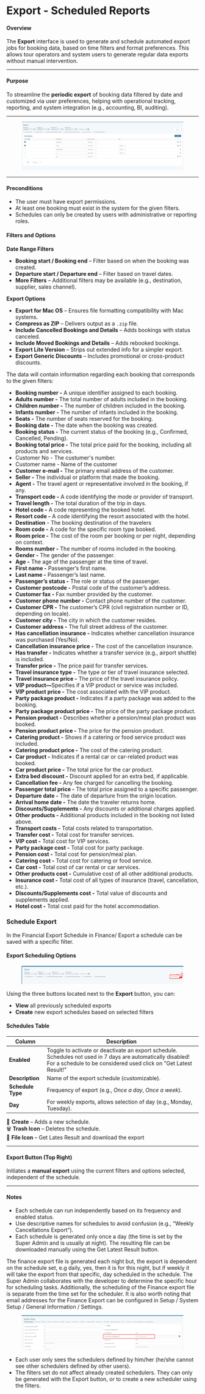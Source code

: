 # Export - Scheduled Reports

#### Overview

The **Export** interface is used to generate and schedule automated export jobs for booking data, based on time filters and format preferences. This allows tour operators and system users to generate regular data exports without manual intervention.

***

#### Purpose

To streamline the **periodic export** of booking data filtered by date and customized via user preferences, helping with operational tracking, reporting, and system integration (e.g., accounting, BI, auditing).

***

<figure><img src=".gitbook/assets/image (310).png" alt=""><figcaption></figcaption></figure>

***

#### Preconditions

* The user must have export permissions.
* At least one booking must exist in the system for the given filters.
* Schedules can only be created by users with administrative or reporting roles.

#### Filters and Options

**Date Range Filters**

* **Booking start / Booking end** – Filter based on when the booking was created.
* **Departure start / Departure end** – Filter based on travel dates.
* **More Filters** – Additional filters may be available (e.g., destination, supplier, sales channel).

**Export Options**

* **Export for Mac OS** – Ensures file formatting compatibility with Mac systems.
* **Compress as ZIP** – Delivers output as a `.zip` file.
* **Include Cancelled Bookings and Details** – Adds bookings with status canceled.
* **Include Moved Bookings and Details** – Adds rebooked bookings.
* **Export Lite Version** – Strips out extended info for a simpler export.
* **Export Generic Discounts** – Includes promotional or cross-product discounts.

The data will contain information regarding each booking that corresponds to the given filters:

* **Booking number -** A unique identifier assigned to each booking.
* **Adults number -** The total number of adults included in the booking.
* **Children number -** The number of children included in the booking.
* **Infants number -** The number of infants included in the booking.
* **Seats -** The number of seats reserved for the booking.
* **Booking date -** The date when the booking was created.
* **Booking status -** The current status of the booking (e.g., Confirmed, Cancelled, Pending).
* **Booking total price -** The total price paid for the booking, including all products and services.
* Customer No - The custumer's number.
* Customer name - Name of the customer
* **Customer e-mail -** The primary email address of the customer.
* **Seller -** The individual or platform that made the booking.
* **Agent -** The travel agent or representative involved in the booking, if any.
* **Transport code -** A code identifying the mode or provider of transport.
* **Travel length -** The total duration of the trip in days.
* **Hotel code -** A code representing the booked hotel.
* **Resort code -** A code identifying the resort associated with the hotel.
* **Destination** - The booking destination of the travelers
* **Room code -** A code for the specific room type booked.
* **Room price -** The cost of the room per booking or per night, depending on context.
* **Rooms number -** The number of rooms included in the booking.
* **Gender -** The gender of the passenger.
* **Age -** The age of the passenger at the time of travel.
* **First name -** Passenger’s first name.
* **Last name -** Passenger’s last name.
* **Passenger’s status -** The role or status of the passenger.
* **Customer postcode -** Postal code of the customer’s address.
* **Customer fax -** Fax number provided by the customer.
* **Customer phone number -** Contact phone number of the customer.
* **Customer CPR -** The customer’s CPR (civil registration number or ID, depending on locale).
* **Customer city -** The city in which the customer resides.
* **Customer address -** The full street address of the customer.
* **Has cancellation insurance -** Indicates whether cancellation insurance was purchased (Yes/No).
* **Cancellation insurance price -** The cost of the cancellation insurance.
* **Has transfer -** Indicates whether a transfer service (e.g., airport shuttle) is included.
* **Transfer price -** The price paid for transfer services.
* **Travel insurance type -** The type or tier of travel insurance selected.
* **Travel insurance price -** The price of the travel insurance policy.
* **VIP product—**&#x53;pecifies if a VIP product or service was included.
* **VIP product price -** The cost associated with the VIP product.
* **Party package product -** Indicates if a party package was added to the booking.
* **Party package product price -** The price of the party package product.
* **Pension product -** Describes whether a pension/meal plan product was booked.
* **Pension product price -** The price for the pension product.
* **Catering product -** Shows if a catering or food service product was included.
* **Catering product price -** The cost of the catering product.
* **Car product -** Indicates if a rental car or car-related product was booked.
* **Car product price -** The total price for the car product.
* **Extra bed discount -** Discount applied for an extra bed, if applicable.
* **Cancellation fee -** Any fee charged for cancelling the booking.
* **Passenger total price -** The total price assigned to a specific passenger.
* **Departure date -** The date of departure from the origin location.
* **Arrival home date -** The date the traveler returns home.
* **Discounts/Supplements -** Any discounts or additional charges applied.
* **Other products -** Additional products included in the booking not listed above.
* **Transport costs -** Total costs related to transportation.
* **Transfer cost -** Total cost for transfer services.
* **VIP cost -** Total cost for VIP services.
* **Party package cost -** Total cost for party package.
* **Pension cost -** Total cost for pension/meal plan.
* **Catering cost -** Total cost for catering or food service.
* **Car cost -** Total cost of car rental or car services.
* **Other products cost -** Cumulative cost of all other additional products.
* **Insurance cost -** Total cost of all types of insurance (travel, cancellation, etc.).
* **Discounts/Supplements cost -** Total value of discounts and supplements applied.
* **Hotel cost -** Total cost paid for the hotel accommodation.

### Schedule Export

In the Financial Export Schedule in Finance/ Export a schedule can be saved with a specific filter.&#x20;

#### Export Scheduling Options

<figure><img src=".gitbook/assets/image (311).png" alt=""><figcaption></figcaption></figure>

Using the three buttons located next to the **Export** button, you can:

* **View** all previously scheduled exports
* **Create** new export schedules based on selected filters

#### Schedules Table

| Column            | Description                                                                                                                                                                      |
| ----------------- | -------------------------------------------------------------------------------------------------------------------------------------------------------------------------------- |
| **Enabled**       | Toggle to activate or deactivate an export schedule. Schedules not used in 7 days are automatically disabled! For a schedule to be considered used click on "Get Latest Result!" |
| **Description**   | Name of the export schedule (customizable).                                                                                                                                      |
| **Schedule Type** | Frequency of export (e.g., _Once a day_, _Once a week_).                                                                                                                         |
| **Day**           | For weekly exports, allows selection of day (e.g., Monday, Tuesday).                                                                                                             |

🔘 **Create** – Adds a new schedule.\
🗑️ **Trash Icon** – Deletes the schedule.\
📄 **File Icon** – Get Lates Result and download the export

***

#### Export Button (Top Right)

Initiates a **manual export** using the current filters and options selected, independent of the schedule.

***

#### Notes

* Each schedule can run independently based on its frequency and enabled status.
* Use descriptive names for schedules to avoid confusion (e.g., “Weekly Cancellations Export”).
* Each schedule is generated only once a day (the time is set by the Super Admin and is usually at night). The resulting file can be downloaded manually using the Get Latest Result button.&#x20;

The finance export file is generated each night but, the export is dependent on the schedule set, e.g daily, yes, then it is for this night, but if weekly it will take the export from that specific, day scheduled in the schedule. The Super Admin collaborates with the developer to determine the specific hour for scheduling tasks. Additionally, the scheduling of the Finance export file is separate from the time set for the scheduler. It is also worth noting that email addresses for the Finance Export can be configured in Setup / System Setup / General Information / Settings.&#x20;

<figure><img src=".gitbook/assets/image (352).png" alt=""><figcaption></figcaption></figure>

* Each user only sees the schedulers defined by him/her (he/she cannot see other schedulers defined by other users).
* The filters set do not affect already created schedulers. They can only be generated with the Export button, or to create a new scheduler using the filters.
